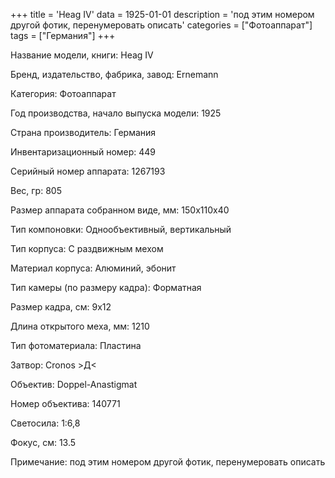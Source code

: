 +++
title = 'Heag IV'
data = 1925-01-01
description = 'под этим номером другой фотик, перенумеровать описать'
categories = ["Фотоаппарат"]
tags = ["Германия"]
+++

Название модели, книги: Heag IV

Бренд, издательство, фабрика, завод: Ernemann

Категория: Фотоаппарат

Год производства, начало выпуска модели: 1925

Страна производитель: Германия

Инвентаризационный номер: 449

Серийный номер аппарата: 1267193

Вес, гр: 805

Размер аппарата  собранном виде, мм: 150х110х40

Тип компоновки: Однообъективный, вертикальный

Тип корпуса: С раздвижным мехом

Материал корпуса: Алюминий, эбонит

Тип камеры (по размеру кадра): Форматная

Размер кадра, см: 9х12

Длина открытого меха, мм: 1210

Тип фотоматериала: Пластина

Затвор: Cronos >Д<

Объектив: Doppel-Anastigmat

Номер объектива: 140771

Светосила: 1:6,8

Фокус, см: 13.5

Примечание: под этим номером другой фотик, перенумеровать описать

